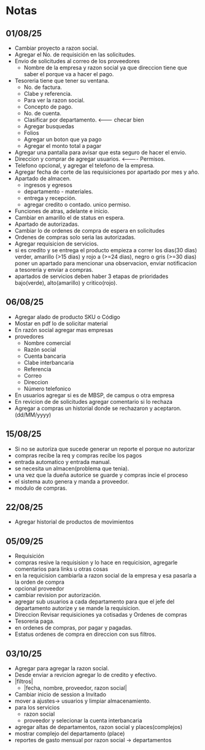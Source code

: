 # Notas

## 01/08/25

- Cambiar proyecto a razon social.
- Agregar el No. de requisición en las solicitudes.
- Envio de solicitudes al correo de los proveedores
  - Nombre de la empresa y razon social ya que direccion tiene que saber el porque va a hacer el pago.
- Tesoreria tiene que tener su ventana.
  - No. de factura.
  - Clabe y referencia.
  - Para ver la razon social.
  - Concepto de pago.
  - No. de cuenta.
  - Clasificar por departamento. <--- checar bien
  - Agregar busquedas
  - Folios
  - Agregar un boton que ya pago
  - Agregar el monto total a pagar
- Agregar una pantalla para avisar que esta seguro de hacer el envio.
- Direccion y comprar de agregar usuarios. <---- Permisos.
- Telefono opcional, y agregar el telefono de la empresa.
- Agregar fecha de corte de las requisiciones por apartado por mes y año.
- Apartado de almacen.
  - ingresos y egresos
  - departamento - materiales.
  - entrega y recepción.
  - agregar credito o contado. unico permiso.
- Funciones de atras, adelante e inicio.
- Cambiar en amarillo el de status en espera.
- Apartado de autorizadas.
- Cambiar lo de ordenes de compra de espera en solicitudes
- Ordenes de compras solo seria las autorizadas.
- Agregar requisicion de servicios.
- si es credito y se entrega el producto empieza a correr los dias(30 dias) verder, amarillo (>15 dias) y rojo a (>=24 dias), negro o gris (>=30 dias) poner un apartado para mencionar una observacion, enviar notificacion a tesoreria y enviar a compras.
- apartados de servicios deben haber 3 etapas de prioridades bajo(verde), alto(amarillo) y critico(rojo).

## 06/08/25

- Agregar alado de producto SKU o Código
- Mostar en pdf lo de solicitar material
- En razón social agregar mas empresas
- provedores
  - Nombre comercial
  - Razón social
  - Cuenta bancaria
  - Clabe interbancaria
  - Referencia
  - Correo
  - Direccion
  - Número telefonico
- En usuarios agregar si es de MBSP, de campus o otra empresa
- En revicion de de solicitudes agregar comentario si lo rechaza
- Agregar a compras un historial donde se rechazaron y aceptaron. (dd/MM/yyyy)

## 15/08/25

- Si no se autoriza que sucede generar un reporte el porque no autorizar
- compras recibe la req y compras recibe los pagos
- entrada automatico y entrada manual.
- se necesita un almacen(problema que tenia).
- una vez que la dueña autorice  se guarde y compras incie el proceso
- el sistema auto genera y manda a proveedor.
- modulo de compras.

## 22/08/25

- Agregar historial de productos de movimientos

## 05/09/25

- Requisición
- compras resive la requisision y lo hace en requicision, agregarle comentarios para links u otras cosas
- en la requicision cambiarla a razon social de la empresa y esa pasarla a la orden de compra
- opcional proveedor
- cambiar revision por autorización.
- agregar sub usuarios a cada departamento para que el jefe del departamento autorize y se mande la requisicion.
- Direccion Revisar requisiciones ya cotisadas y Ordenes de compras
- Tesoreria paga.
- en ordenes de compras, por pagar y pagadas.
- Estatus ordenes de compra en direccion con sus filtros.

## 03/10/25

- Agregar para agregar la razon social.
- Desde enviar a revicion agregar lo de credito y efectivo.
- |filtros|
  - |fecha, nombre, proveedor, razon social|
- Cambiar inicio de session a Invitado
- mover a ajustes-> usuarios y limpiar almacenamiento.
- para los servicios
  - razon social
  - proveedor y selecionar la cuenta interbancaria
- agregar altas de departamentos, razon social y places(complejos)
- mostrar complejo del departamento (place)
- reportes de gasto mensual por razon social -> departamentos
